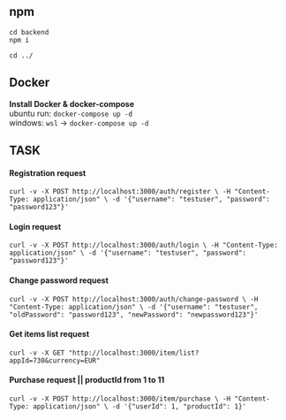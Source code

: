 ## npm
`cd backend`  
`npm i`

`cd ../`

## Docker
**Install Docker & docker-compose**  
ubuntu run: `docker-compose up -d`  
windows: `wsl` -> `docker-compose up -d`

## TASK

#### Registration request  
`curl -v -X POST http://localhost:3000/auth/register \
  -H "Content-Type: application/json" \
  -d '{"username": "testuser", "password": "password123"}'`

#### Login request
`curl -v -X POST http://localhost:3000/auth/login \
  -H "Content-Type: application/json" \
  -d '{"username": "testuser", "password": "password123"}'`

#### Change password request
`curl -v -X POST http://localhost:3000/auth/change-password \
  -H "Content-Type: application/json" \
  -d '{"username": "testuser", "oldPassword": "password123", "newPassword": "newpassword123"}'`

#### Get items list request
`curl -v -X GET "http://localhost:3000/item/list?appId=730&currency=EUR"`

#### Purchase request  || productId from 1 to 11
`curl -v -X POST http://localhost:3000/item/purchase \
  -H "Content-Type: application/json" \
  -d '{"userId": 1, "productId": 1}'`
